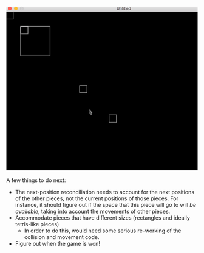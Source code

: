 ![Gif of gameplay](sokoban-love.gif)

A few things to do next:

- The next-position reconciliation needs to account for the next positions
  of the other pieces, not the current positions of those pieces.
  For instance, it should figure out if the space that this piece will go to
  will _be available_, taking into account the movements of other pieces.
- Accommodate pieces that have different sizes (rectangles and ideally
  tetris-like pieces)
  - In order to do this, would need some serious re-working of the collision
    and movement code.
- Figure out when the game is won!
